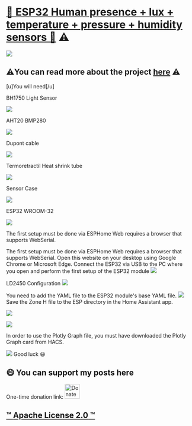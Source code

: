 # [📢 ESP32 ​​​Human presence + lux + temperature + pressure + humidity sensors 📢](https://www.bearstorm.com/Human-presence.html) ⚠️


![](https://assets.nicepagecdn.com/90c5567b/6441017/images/11.jpg)

## ⚠️You can read more about the project [here](https://www.bearstorm.com/Human-presence.html) ⚠️


 [u]You will need[/u]

BH1750 Light Sensor

![](https://assets.nicepagecdn.com/90c5567b/6441017/images/BH1750.webp)

AHT20 BMP280

 ![](https://assets.nicepagecdn.com/90c5567b/6441017/images/AHT20_BMP280.webp)


Dupont cable

![](https://assets.nicepagecdn.com/90c5567b/6441017/images/dupont.webp) 


Termoretractil Heat shrink tube

![](https://assets.nicepagecdn.com/90c5567b/6441017/images/heat_shrink_tube.webp)


Sensor Case 

![](https://assets.nicepagecdn.com/90c5567b/6441017/images/MMwaveMultiSensorfixtSELD2450-1.webp) 

ESP32 WROOM-32

![](https://assets.nicepagecdn.com/90c5567b/6441017/images/a-8.jpg)

The first setup must be done via ESPHome Web requires a browser that supports WebSerial.

The first setup must be done via ESPHome Web requires a browser that supports WebSerial.
Open this website on your desktop using Google Chrome or Microsoft Edge.
Connect the ESP32 via USB to the PC where you open and perform the first setup of the ESP32 module
![](https://assets.nicepagecdn.com/90c5567b/6441017/images/image5.png)

LD2450 Configuration
![](https://assets.nicepagecdn.com/90c5567b/6441017/images/image4.png)

You need to add the YAML file to the ESP32 module's base YAML file.
![](https://assets.nicepagecdn.com/90c5567b/6441017/images/image7.png)
Save the Zone H file to the ESP directory in the Home Assistant app.

![](https://assets.nicepagecdn.com/90c5567b/6441017/images/image8.png)



![](https://assets.nicepagecdn.com/90c5567b/6441017/images/image9.png)

In order to use the Plotly Graph file, you must have downloaded the Plotly Graph card from HACS.

![](https://assets.nicepagecdn.com/90c5567b/6441017/images/image10.png)
 Good luck :smiley: 

## 😄 You can support my posts here
One-time donation link: <a href="https://www.paypal.com/donate/?hosted_button_id=PVATF8G5NZ392">
  <img src="https://raw.githubusercontent.com/andreostrovsky/donate-with-paypal/925c5a9e397363c6f7a477973fdeed485df5fdd9/blue.svg" alt="Donate with PayPal" height="40"/>

## ™ **Apache License 2.0** ™ 
